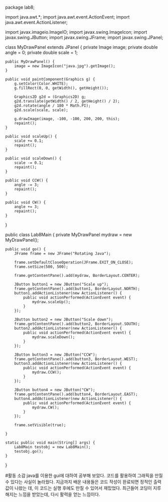 package lab8;

import java.awt.*;
import java.awt.event.ActionEvent;
import java.awt.event.ActionListener;

import javax.imageio.ImageIO;
import javax.swing.ImageIcon;
import javax.swing.JButton;
import javax.swing.JFrame;
import javax.swing.JPanel;

class MyDrawPanel extends JPanel {
    private Image image;
    private double angle = 0;
    private double scale = 1;

    public MyDrawPanel() {
        image = new ImageIcon("java.jpg").getImage();
    }

    public void paintComponent(Graphics g) {
        g.setColor(Color.WHITE);
        g.fillRect(0, 0, getWidth(), getHeight());

        Graphics2D g2d = (Graphics2D) g;
        g2d.translate(getWidth() / 2, getHeight() / 2);
        g2d.rotate(angle / 180 * Math.PI);
        g2d.scale(scale, scale);

        g.drawImage(image, -100, -100, 200, 200, this);
        repaint();
    }

    public void scaleUp() {
        scale += 0.1;
        repaint();
    }

    public void scaleDown() {
        scale -= 0.1;
        repaint();
    }

    public void CCW() {
        angle -= 3;
        repaint();
    }

    public void CW() {
        angle += 3;
        repaint();
    }
}

public class Lab8Main {
    private MyDrawPanel mydraw = new MyDrawPanel();

    public void go() {
        JFrame frame = new JFrame("Rotating Java");

        frame.setDefaultCloseOperation(JFrame.EXIT_ON_CLOSE);
        frame.setSize(500, 500);

        frame.getContentPane().add(mydraw, BorderLayout.CENTER);

        JButton button1 = new JButton("Scale up");
        frame.getContentPane().add(button1, BorderLayout.NORTH);
        button1.addActionListener(new ActionListener() {
            public void actionPerformed(ActionEvent event) {
                mydraw.scaleUp();
            }
        });

        JButton button2 = new JButton("Scale down");
        frame.getContentPane().add(button2, BorderLayout.SOUTH);
        button2.addActionListener(new ActionListener() {
            public void actionPerformed(ActionEvent event) {
                mydraw.scaleDown();
            }
        });

        JButton button3 = new JButton("CCW");
        frame.getContentPane().add(button3, BorderLayout.WEST);
        button3.addActionListener(new ActionListener() {
            public void actionPerformed(ActionEvent event) {
                mydraw.CCW();
            }
        });

        JButton button4 = new JButton("CW");
        frame.getContentPane().add(button4, BorderLayout.EAST);
        button4.addActionListener(new ActionListener() {
            public void actionPerformed(ActionEvent event) {
                mydraw.CW();
            }
        });

        frame.setVisible(true);

    }

    static public void main(String[] args) {
        Lab8Main testobj = new Lab8Main();
        testobj.go();
    }
}

#활동 소감
java를 이용한 gui에 대하여 공부해 보았다. 코드를 활용하여 그래픽을 만질 수 있다는 사실이 놀라웠다.
지금까지 배운 내용들은 코드 작성이 완료되면 정적인 출력값이 나왔는 데, 이 코드는 실행 후에도 만질 수 있어서 재밌었다.
최근들어 코딩이 지루해지는 느낌을 받았는데, 다시 활력을 얻는 느낌이다.
